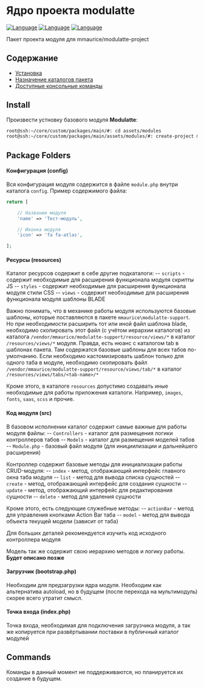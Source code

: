 # Ядро проекта modulatte

[![Language](https://img.shields.io/badge/php-%5E7.3-blue)](https://img.shields.io/badge/php-%5E7.3-blue) [![Language](https://img.shields.io/badge/EvolutionCMS-%5E3.0-brightgreen)](https://img.shields.io/badge/EvolutionCMS-%5E3.0-brightgreen) [![Language](https://img.shields.io/badge/Laravel-%5E8.0-red)](https://img.shields.io/badge/Laravel-%5E8.0-red)

Пакет проекта модуля для mmaurice/modulatte-project

## Содержание

-   [Установка](#install)
-   [Назначение каталогов пакета](#package-folders)
-   [Доступные консольные команды](#commands)

## Install

Произвести устновку базового модуля **Modulatte**:

```sh
root@ssh:~/core/custom/packages/main/#: cd assets/modules
root@ssh:~/core/custom/packages/main/assets/modules/#: create-project mmaurice/modulate-project my-module-name
```

## Package Folders

#### Конфигурация (config)

Вся конфигурация модуля содержится в файле `module.php` внутри каталога `config`. Пример содержимого файла:

```php
return [

    // Название модуля
    'name' => 'Тест-модуль',

    // Иконка модуля
    'icon' => 'fa fa-atlas',

];
```

#### Ресурсы (resources)

Каталог ресурсов содержит в себе другие подкаталоги:
-- `scripts` - содержит необходимые для расширения функционала модуля скрипты JS
-- `styles` - содержит необходимые для расширения функционала модуля стили CSS
-- `views` - содержит необходимые для расширения функционала модуля шаблоны BLADE

Важно понимать, что в механике работы модуля используются базовые шаблоны, которые поставляются в пакете `mmaurice\modulatte-support`. Но при необходимости расширить тот или иной файл шаблона blade, необходимо скопировать этот файл (с учётом иерархии каталогов) из каталога `/vendor/mmaurice/modulatte-support/resource/views/*` в каталог `/resources/views/*` модуля. Правда, есть нюанс с каталогом tab в шаблонах пакета. Там содержатся базовые шаблоны для всех табов по-умолчанию. Если необходимо кастомизировать шаблон только для одного таба в модуле, необходимо скопировать файл `/vendor/mmaurice/modulatte-support/resource/views/tab/*` в каталог `/resources/views/tabs/<tab-name>/*`

Кроме этого, в каталоге `resources` допустимо создавать иные необходимые для работы приложения каталоги. Например, `images`, `fonts`, `saas`, `scss` и прочие.

#### Код модуля (src)

В базовом исполнении каталог содержит самые важные для работы модуля файлы:
-- `Controllers` - каталог для размещения логики контроллеров табов
-- `Models` - каталог для размещения моделей табов
-- `Module.php` - базовый файл модуля (для инициилизации и дальнейшего расширения)

Контроллер содержит базовые методы для инициализации работы CRUD-модуля:
-- `index` - метод, отображающий интерфейс главного окна таба модуля
-- `list` - метод для вывода списка сущностей
-- `create` - метод, отображающий интерфейс для создания сущности
-- `update` - метод, отображающий интерфейс для редактирования сущности
-- `delete` - метод для удаления сущности

Кроме этого, есть следующие служебные методы:
-- `actionBar` - метод для управления кнопками Action Bar таба
-- `model` - метод для вывода объекта текущей модели (зависит от таба)

Для больших деталей рекомендуется изучить код исходного контроллера модуля

Модель так же содержит свою иерархию методов и логику работы. **Будет описано позже**

#### Загрузчик (bootstrap.php)

Необходим для предзагрузки ядра модуля. Необходим как альтернатива autoload, но в будущем (после перехода на мультимодуль) скорее всего утратит смысл.

#### Точка входа (index.php)

Точка входа, необходимая для подключения загрузчика модуля, а так же копируется при развёртывании поставки в публичный каталог модулей

## Commands

Команды в данный момент не поддерживаются, но планируется их создание в будущем.
